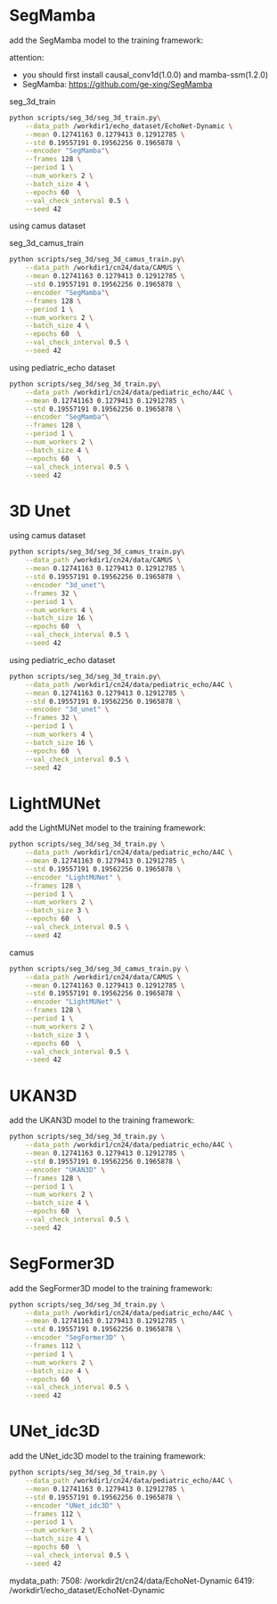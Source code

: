 # SegMamba

add the SegMamba model to the training framework:

attention:
- you should first install causal_conv1d(1.0.0) and mamba-ssm(1.2.0) 
- SegMamba: https://github.com/ge-xing/SegMamba

seg_3d_train

```bash
python scripts/seg_3d/seg_3d_train.py\
    --data_path /workdir1/echo_dataset/EchoNet-Dynamic \
    --mean 0.12741163 0.1279413 0.12912785 \
    --std 0.19557191 0.19562256 0.1965878 \
    --encoder "SegMamba"\
    --frames 128 \
    --period 1 \
    --num_workers 2 \
    --batch_size 4 \
    --epochs 60  \
    --val_check_interval 0.5 \
    --seed 42
```

using camus dataset

seg_3d_camus_train
```bash
python scripts/seg_3d/seg_3d_camus_train.py\
    --data_path /workdir1/cn24/data/CAMUS \
    --mean 0.12741163 0.1279413 0.12912785 \
    --std 0.19557191 0.19562256 0.1965878 \
    --encoder "SegMamba"\
    --frames 128 \
    --period 1 \
    --num_workers 2 \
    --batch_size 4 \
    --epochs 60  \
    --val_check_interval 0.5 \
    --seed 42
```


using pediatric_echo dataset
```bash
python scripts/seg_3d/seg_3d_train.py\
    --data_path /workdir1/cn24/data/pediatric_echo/A4C \
    --mean 0.12741163 0.1279413 0.12912785 \
    --std 0.19557191 0.19562256 0.1965878 \
    --encoder "SegMamba"\
    --frames 128 \
    --period 1 \
    --num_workers 2 \
    --batch_size 4 \
    --epochs 60  \
    --val_check_interval 0.5 \
    --seed 42
```


# 3D Unet

using camus dataset

```bash
python scripts/seg_3d/seg_3d_camus_train.py\
    --data_path /workdir1/cn24/data/CAMUS \
    --mean 0.12741163 0.1279413 0.12912785 \
    --std 0.19557191 0.19562256 0.1965878 \
    --encoder "3d_unet"\
    --frames 32 \
    --period 1 \
    --num_workers 4 \
    --batch_size 16 \
    --epochs 60  \
    --val_check_interval 0.5 \
    --seed 42
```


using pediatric_echo dataset

```bash
python scripts/seg_3d/seg_3d_train.py\
    --data_path /workdir1/cn24/data/pediatric_echo/A4C \
    --mean 0.12741163 0.1279413 0.12912785 \
    --std 0.19557191 0.19562256 0.1965878 \
    --encoder "3d_unet" \
    --frames 32 \
    --period 1 \
    --num_workers 4 \
    --batch_size 16 \
    --epochs 60  \
    --val_check_interval 0.5 \
    --seed 42
```


# LightMUNet

add the LightMUNet model to the training framework:

```bash
python scripts/seg_3d/seg_3d_train.py \
    --data_path /workdir1/cn24/data/pediatric_echo/A4C \
    --mean 0.12741163 0.1279413 0.12912785 \
    --std 0.19557191 0.19562256 0.1965878 \
    --encoder "LightMUNet" \
    --frames 128 \
    --period 1 \
    --num_workers 2 \
    --batch_size 3 \
    --epochs 60  \
    --val_check_interval 0.5 \
    --seed 42
```
camus
```bash
python scripts/seg_3d/seg_3d_camus_train.py \
    --data_path /workdir1/cn24/data/CAMUS \
    --mean 0.12741163 0.1279413 0.12912785 \
    --std 0.19557191 0.19562256 0.1965878 \
    --encoder "LightMUNet" \
    --frames 128 \
    --period 1 \
    --num_workers 2 \
    --batch_size 3 \
    --epochs 60  \
    --val_check_interval 0.5 \
    --seed 42
```



# UKAN3D

add the UKAN3D model to the training framework:

```bash
python scripts/seg_3d/seg_3d_train.py \
    --data_path /workdir1/cn24/data/pediatric_echo/A4C \
    --mean 0.12741163 0.1279413 0.12912785 \
    --std 0.19557191 0.19562256 0.1965878 \
    --encoder "UKAN3D" \
    --frames 128 \
    --period 1 \
    --num_workers 2 \
    --batch_size 4 \
    --epochs 60  \
    --val_check_interval 0.5 \
    --seed 42
```

# SegFormer3D

add the SegFormer3D model to the training framework:

```bash
python scripts/seg_3d/seg_3d_train.py \
    --data_path /workdir1/cn24/data/pediatric_echo/A4C \
    --mean 0.12741163 0.1279413 0.12912785 \
    --std 0.19557191 0.19562256 0.1965878 \
    --encoder "SegFormer3D" \
    --frames 112 \
    --period 1 \
    --num_workers 2 \
    --batch_size 4 \
    --epochs 60  \
    --val_check_interval 0.5 \
    --seed 42
```

# UNet_idc3D

add the UNet_idc3D model to the training framework:

```bash
python scripts/seg_3d/seg_3d_train.py \
    --data_path /workdir1/cn24/data/pediatric_echo/A4C \
    --mean 0.12741163 0.1279413 0.12912785 \
    --std 0.19557191 0.19562256 0.1965878 \
    --encoder "UNet_idc3D" \
    --frames 112 \
    --period 1 \
    --num_workers 2 \
    --batch_size 4 \
    --epochs 60  \
    --val_check_interval 0.5 \
    --seed 42
```


mydata_path: 7508: /workdir2t/cn24/data/EchoNet-Dynamic 
             6419: /workdir1/echo_dataset/EchoNet-Dynamic 
